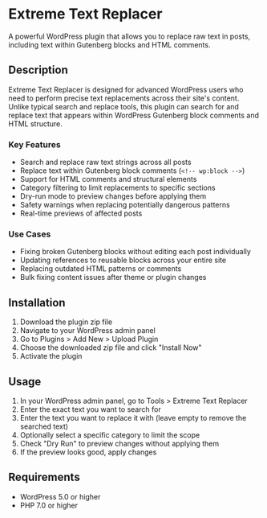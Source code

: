 # Extreme Text Replacer

A powerful WordPress plugin that allows you to replace raw text in posts, including text within Gutenberg blocks and HTML comments.

## Description

Extreme Text Replacer is designed for advanced WordPress users who need to perform precise text replacements across their site's content. Unlike typical search and replace tools, this plugin can search for and replace text that appears within WordPress Gutenberg block comments and HTML structure.

### Key Features

- Search and replace raw text strings across all posts
- Replace text within Gutenberg block comments (`<!-- wp:block -->`) 
- Support for HTML comments and structural elements
- Category filtering to limit replacements to specific sections
- Dry-run mode to preview changes before applying them
- Safety warnings when replacing potentially dangerous patterns
- Real-time previews of affected posts

### Use Cases

- Fixing broken Gutenberg blocks without editing each post individually
- Updating references to reusable blocks across your entire site
- Replacing outdated HTML patterns or comments
- Bulk fixing content issues after theme or plugin changes

## Installation

1. Download the plugin zip file
2. Navigate to your WordPress admin panel
3. Go to Plugins > Add New > Upload Plugin
4. Choose the downloaded zip file and click "Install Now"
5. Activate the plugin

## Usage

1. In your WordPress admin panel, go to Tools > Extreme Text Replacer
2. Enter the exact text you want to search for
3. Enter the text you want to replace it with (leave empty to remove the searched text)
4. Optionally select a specific category to limit the scope
5. Check "Dry Run" to preview changes without applying them
6. If the preview looks good, apply changes

## Requirements

- WordPress 5.0 or higher
- PHP 7.0 or higher
